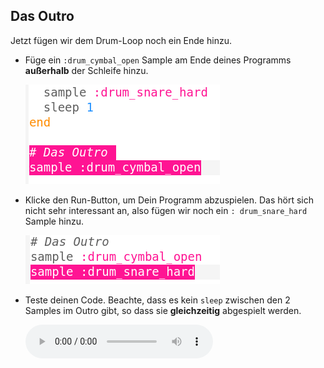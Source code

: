 ## Das Outro

Jetzt fügen wir dem Drum-Loop noch ein Ende hinzu.

+ Füge ein `:drum_cymbal_open` Sample am Ende deines Programms **außerhalb** der Schleife hinzu.
    
    ![Screenshot](images/drum-outro-1.png)

+ Klicke den Run-Button, um Dein Programm abzuspielen. Das hört sich nicht sehr interessant an, also fügen wir noch ein `: drum_snare_hard` Sample hinzu.
    
    ![Screenshot](images/drum-outro-2.png)

+ Teste deinen Code. Beachte, dass es kein `sleep` zwischen den 2 Samples im Outro gibt, so dass sie **gleichzeitig** abgespielt werden.
    
    <div id="audio-preview" class="pdf-hidden">
    <audio controls preload> 
      <source src="resources/drums-outro.mp3" type="audio/mpeg"> 
    Ihr Browser unterstützt das <code>Audio-</code> Element nicht. 
    </audio>
    </div>